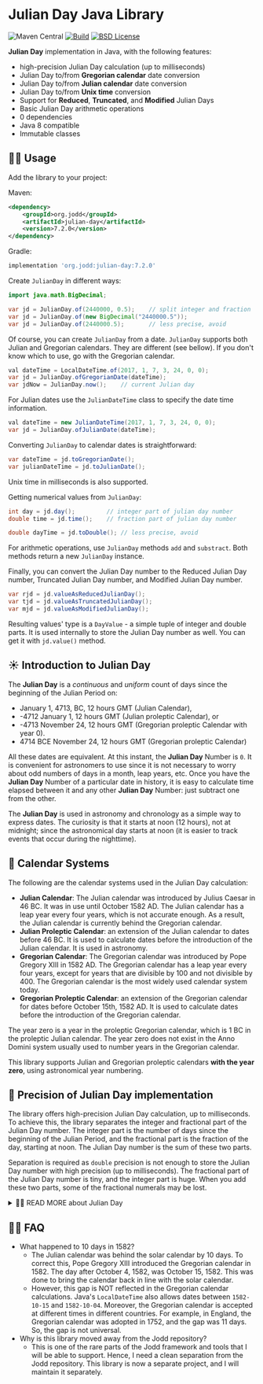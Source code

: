 # Julian Day Java Library

![Maven Central](https://img.shields.io/maven-central/v/org.jodd/julian-day)
[![Build](https://github.com/igr/julian-day/actions/workflows/build.yml/badge.svg?branch=main)](https://github.com/igr/julian-day/actions/workflows/build.yml)
[![BSD License](https://img.shields.io/badge/license-BSD--2--Clause-blue.svg)](https://github.com/oblac/jodd-util/blob/master/LICENSE)


**Julian Day** implementation in Java, with the following features:

+ high-precision Julian Day calculation (up to milliseconds)
+ Julian Day to/from **Gregorian calendar** date conversion
+ Julian Day to/from **Julian calendar** date conversion
+ Julian Day to/from **Unix time** conversion
+ Support for **Reduced**, **Truncated**, and **Modified** Julian Days
+ Basic Julian Day arithmetic operations
+ 0 dependencies
+ Java 8 compatible
+ Immutable classes

## 👩‍💻 Usage

Add the library to your project:

Maven:

```xml
<dependency>
    <groupId>org.jodd</groupId>
    <artifactId>julian-day</artifactId>
    <version>7.2.0</version>
</dependency>
```

Gradle:

```groovy
implementation 'org.jodd:julian-day:7.2.0'
```

Create `JulianDay` in different ways:

```java
import java.math.BigDecimal;

var jd = JulianDay.of(2440000, 0.5);    // split integer and fraction
var jd = JulianDay.of(new BigDecimal("2440000.5"));
var jd = JulianDay.of(2440000.5);       // less precise, avoid
```

Of course, you can create `JulianDay` from a date. `JulianDay` supports both Julian and Gregorian calendars. They are different (see bellow). If you don't know which to use, go with the Gregorian calendar.

```java
val dateTime = LocalDateTime.of(2017, 1, 7, 3, 24, 0, 0);
var jd = JulianDay.ofGregorianDate(dateTime);
var jdNow = JulianDay.now();    // current Julian day
```

For Julian dates use the `JulianDateTime` class to specify the date time information.

```java
val dateTime = new JulianDateTime(2017, 1, 7, 3, 24, 0, 0);
var jd = JulianDay.ofJulianDate(dateTime);
```

Converting `JulianDay` to calendar dates is straightforward:

```java
var dateTime = jd.toGregorianDate();
var julianDateTime = jd.toJulianDate();
```

Unix time in milliseconds is also supported.

Getting numerical values from `JulianDay`:

```java
int day = jd.day();         // integer part of julian day number
double time = jd.time();    // fraction part of julian day number

double dayTime = jd.toDouble(); // less precise, avoid
```

For arithmetic operations, use `JulianDay` methods `add` and `substract`. Both methods return a new `JulianDay` instance.

Finally, you can convert the Julian Day number to the Reduced Julian Day number, Truncated Julian Day number, and Modified Julian Day number.

```java
var rjd = jd.valueAsReducedJulianDay();
var tjd = jd.valueAsTruncatedJulianDay();
var mjd = jd.valueAsModifiedJulianDay();
```

Resulting values' type is a `DayValue` - a simple tuple of integer and double parts. It is used internally to store the Julian Day number as well. You can get it with `jd.value()` method.


## ☀️ Introduction to Julian Day

The **Julian Day** is a _continuous_ and _uniform_ count of days since the beginning of the Julian Period on:

+ January 1, 4713, BC, 12 hours GMT (Julian Calendar),
+ -4712 January 1, 12 hours GMT (Julian proleptic Calendar), or
+ -4713 November 24, 12 hours GMT (Gregorian proleptic Calendar with year 0).
+ 4714 BCE November 24, 12 hours GMT (Gregorian proleptic Calendar)

All these dates are equivalent. At this instant, the **Julian Day** Number is `0`. It is convenient for astronomers to use since it is not necessary to worry about odd numbers of days in a month, leap years, etc. Once you have the **Julian Day** Number of a particular date in history, it is easy to calculate time elapsed between it and any other **Julian Day** Number: just subtract one from the other.

The **Julian Day** is used in astronomy and chronology as a simple way to express dates. The curiosity is that it starts at noon (12 hours), not at midnight; since the astronomical day starts at noon (it is easier to track events that occur during the nighttime).

## 📅 Calendar Systems

The following are the calendar systems used in the Julian Day calculation:

+ **Julian Calendar**: The Julian calendar was introduced by Julius Caesar in 46 BC. It was in use until October 1582 AD. The Julian calendar has a leap year every four years, which is not accurate enough. As a result, the Julian calendar is currently behind the Gregorian calendar.
+ **Julian Proleptic Calendar**: an extension of the Julian calendar to dates before 46 BC. It is used to calculate dates before the introduction of the Julian calendar. It is used in astronomy.
+ **Gregorian Calendar**: The Gregorian calendar was introduced by Pope Gregory XIII in 1582 AD. The Gregorian calendar has a leap year every four years, except for years that are divisible by 100 and not divisible by 400. The Gregorian calendar is the most widely used calendar system today.
+ **Gregorian Proleptic Calendar**: an extension of the Gregorian calendar for dates before October 15th, 1582 AD. It is used to calculate dates before the introduction of the Gregorian calendar.

The year zero is a year in the proleptic Gregorian calendar, which is 1 BC in the proleptic Julian calendar. The year zero does not exist in the Anno Domini system usually used to number years in the Gregorian calendar.

This library supports Julian and Gregorian proleptic calendars **with the year zero**, using astronomical year numbering. 

## 🔬 Precision of Julian Day implementation

The library offers high-precision Julian Day calculation, up to milliseconds. To achieve this, the library separates the integer and fractional part of the Julian Day number. The integer part is the number of days since the beginning of the Julian Period, and the fractional part is the fraction of the day, starting at noon. The Julian Day number is the sum of these two parts.

Separation is required as `double` precision is not enough to store the Julian Day number with high precision (up to milliseconds). The fractional part of the Julian Day number is tiny, and the integer part is huge. When you add these two parts, some of the fractional numerals may be lost.

<details>
<summary>💁‍♂️ READ MORE about Julian Day</summary>

## 🌛 History

**Julian Day** was invented in the 16th century by _Josephus Justus Scaliger_, a French scholar, who wanted to find a simple method to track astronomical events.

Although the term "Julian Calendar" derives from the name of Julius Caesar, the term "Julian day number" probably does not. Most say that this system was named, not after Julius Caesar, but after its inventor's father, Julius Caesar Scaliger. Perhaps it was simply named after the Julian Calendar.

## 🔭 Astronomical System

Little mention seems to be made whether Joseph Scaliger regarded `-4712-01-01 J` as day `0` or as day `1` in the first Julian period. Astronomers adopted this system and adapted it to their own purposes, and they took noon GMT `-4712-01-01` as their **zero** point.

For astronomers a day begins at noon and runs until the next noon (so that the nighttime falls conveniently within one "day"). Thus, they defined the Julian day number of a day as the number of days (or part of a day) elapsed since noon GMT (or more exactly, UTC) on January 1st, 4713 B.C., in the Proleptic Julian Calendar. Thus, the Julian day number of noon GMT on `-4712-01-01 (Julian)`, or more casually, the Julian day number of `-4712-01-01` itself, is 0.

(Note that 4713 B.C. is the year -4712 according to the astronomical year numbering.) The Julian day number of `1996-03-31` is `2,450,174`, meaning that on `1996-03-31` `2,450,174` days had elapsed since `-4712-01-01` (or more exactly, that at noon on `1996-03-31` `2,450,174` days had elapsed since noon on `-4712-01-01`).

Scaliger preceded the astronomers in introducing the notion of decimal times, designating midnight as `.00`, 6 a.m. as `.25`, midday as `.50` and 6 p.m. as `.75`, thus allowing easier calculation involving dates and times. Astronomers, as noted above, preferred to use `.00` to mean midday and `.50` to mean midnight.

## 🪐 Variants supported by the library

### Modified Julian Day Number (MJD)

This was not to the liking of all scholars using the Julian day number system, in particular, historians. For chronologists who start "days" at midnight, the zero point for the Julian day number system is 00:00 at the start of `-4712-01-01 J`, and this is day `0`. This means that `2000-01-01 G` is `2,451,545 JD`.

Since most days within about 150 years of the present have Julian day numbers beginning with "24", Julian day numbers within this 300-odd-year period can be abbreviated. In 1975 the convention of the modified Julian day number was adopted:

+ Given a Julian day number JD, the **modified Julian day** number MJD is defined as MJD = JD - 2,400,000.5. This has two purposes:

1. Days begin at midnight rather than noon.
2. For dates in the period from 1859 to about 2130 only five digits need to be used to specify the date rather than seven.

`MJD 0` thus corresponds to `JD 2,400,000.5`, which is twelve hours after noon on `JD 2,400,000 = 1858-11-16`. Thus `MJD 0` designates the midnight of November 16th/17th, 1858, so day `0` in the system of modified Julian day numbers is the day `1858-11-17`.

### Reduced Julian Day Number (RJD)

The reduced Julian day number is the integer part of the Julian day number.

### Truncated Julian Day Number (TJD)

The truncated Julian day number is the integer part of the Julian day number minus `2,400,000`. The Truncated Julian Day (TJD) was introduced by NASA/Goddard in 1979 as part of a parallel grouped binary time code (PB-5) "designed specifically, although not exclusively, for spacecraft applications." TJD was a 4-digit day count from MJD 40000, which was May 24, 1968, represented as a 14-bit binary number.

### Julian Day Number (JDN)

The Julian day number is not equal to the integer part of the Julian Day. It is calculated as `JD + 0.5`, rounding down to the nearest integer. This is the Julian day number used in the Julian Day calculation.

## About Scaliger

The polymath Joseph Justus Scaliger (1540-1609) named the "Julian Period," not after the Julian Calendar or even directly after Julius Caesar, but in memory of his father, who happened to be named Julius Caesar Scaliger (1484-1558). The relation of father and son sounds like that between James Mill (1773-1836) and John Stuart Mill (1806-1873), who were among the principal exponents of Utilitarianism. Where John Stuart Mill was being taught Greek at three, Scaliger's father required him as a child to give a short speech in Latin every day. The elder Scaliger, however, for some reason forbade the study of Greek, which the son took up on the father's death, determining that "those who do not know Greek know nothing at all." As the younger Mill seems to have been plagued by his father's memory the rest of his life, Scaliger was also troubled, suffering from strange dreams and insomia and sometimes forgetting to eat. He thought that he had once encountered the Devil.

But Scaliger was also one of Europe's first Arabists, having studied with Guillaume Postel (1510-1581), himself a very eccentric scholar, ruled insane by the Inquisition, who obtained the first Chair of Arabic at the Collège de France in 1539. Scaliger was invited to teach Arabic at Leiden in 1592. He hated lecturing but was instrumental in establishing a Chair of Arabic at the University in 1599. One of Scaliger's students, Thomas van Erpe, or Erpenius (1584-1625), produced the first modern grammar of Arabic, the Grammatica Arabica (1613). Julian Day Numbers effectively ended the use of the Egyptian calendar and the Era of Nabonassar for astronomical purposes, as had been introduced by Claudius Ptolemy (c.100-c.170 AD). Scaliger picked 4713 BC because it was the first year on a number of different calendar cycles and was earlier than any possible historical dates that he knew of.

## 🚀 Links

+ [Julian Day - Wikipedia](https://en.wikipedia.org/wiki/Julian_day)
+ [Julian Day Calculator](https://www.fourmilab.ch/documents/calendar/)
+ [JD Converter @ Nasa JPL](https://ssd.jpl.nasa.gov/tools/jdc/#/jd)

</details>

## 🙋‍♀️ FAQ

+ What happened to 10 days in 1582?
  - The Julian calendar was behind the solar calendar by 10 days. To correct this, Pope Gregory XIII introduced the Gregorian calendar in 1582. The day after October 4, 1582, was October 15, 1582. This was done to bring the calendar back in line with the solar calendar.
  - However, this gap is NOT reflected in the Gregorian calendar calculations. Java's `LocalDateTime` also allows dates between `1582-10-15` and `1582-10-04`. Moreover, the Gregorian calendar is accepted at different times in different countries. For example, in England, the Gregorian calendar was adopted in 1752, and the gap was 11 days. So, the gap is not universal.
+ Why is this library moved away from the Jodd repository?
  - This is one of the rare parts of the Jodd framework and tools that I will be able to support. Hence, I need a clean separation from the Jodd repository. This library is now a separate project, and I will maintain it separately.
